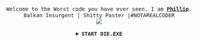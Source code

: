 <p align="center">
  <br>
  <samp>
    Welcome to the Worst code you have ever seen. I am <b><a rel="nofollow noopener noreferrer" target="_blank" href="https://www.jarquishack.com/">Phillip</a></b>.
    <br> Balkan Insurgent | Shitty Paster |#NOTAREALCODER<br>

</samp>

  <img src="https://images-wixmp-ed30a86b8c4ca887773594c2.wixmp.com/f/cf2a2628-6126-4767-9684-0b5f75a06612/dd546ex-d5116361-3d5c-4aaa-8eb2-162626f7137f.gif?token=eyJ0eXAiOiJKV1QiLCJhbGciOiJIUzI1NiJ9.eyJzdWIiOiJ1cm46YXBwOiIsImlzcyI6InVybjphcHA6Iiwib2JqIjpbW3sicGF0aCI6IlwvZlwvY2YyYTI2MjgtNjEyNi00NzY3LTk2ODQtMGI1Zjc1YTA2NjEyXC9kZDU0NmV4LWQ1MTE2MzYxLTNkNWMtNGFhYS04ZWIyLTE2MjYyNmY3MTM3Zi5naWYifV1dLCJhdWQiOlsidXJuOnNlcnZpY2U6ZmlsZS5kb3dubG9hZCJdfQ.kmjuTM79t5mvHEfuNSaMSOcsvqeL7_KnJecszAGHwDo" width="200"/>

</p>


<details align="center">

<summary> <b> <samp> START DIE.EXE </samp></b></summary>
<samp>
 <b><h2 style="color: #fc6203">B U R I E D &nbsp; A L I V E !</h2> </b>

<img src="https://thumbs.gfycat.com/AdmirableFlimsyDeermouse-size_restricted.gif" width="200"/>

<p align="center">
 &nbsp;
 <a rel="nofollow noopener noreferrer" target="_blank" href="https://www.youtube.com/channel/UCuQyyIdVlFbdpTRj6S8q0nA">
 <img src="https://raw.githubusercontent.com/TanZng/TanZng/master/assets/youtube.png" width="30px" alt="YouTube"></a>
  &nbsp;
  &nbsp;
  <a rel="nofollow noopener noreferrer" target="_blank" href="https://steamcommunity.com/groups/Tryhit-me">
  <img src="https://www.freeiconspng.com/uploads/steam-icon-19.png" width="23px" alt="Secret"></a>
   <img align="center" alt="visitors" src="https://komarev.com/ghpvc/?username=PhillipThePaster&label=stalker+count" />

</p> 


----
